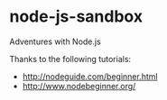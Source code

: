 node-js-sandbox
===============

Adventures with Node.js

Thanks to the following tutorials:
* http://nodeguide.com/beginner.html
* http://www.nodebeginner.org/